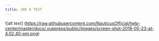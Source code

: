 ```yaml
---
title: JOE A TEST
---
```

![alt text] (https://raw.githubusercontent.com/NauticusOfficial/help-center/master/docs/.vuepress/public/images/screen-shot-2018-05-23-at-4.02.40-pm.png)
